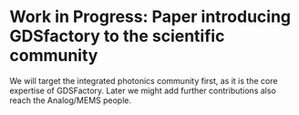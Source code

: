 # Work in Progress: Paper introducing GDSfactory to the scientific community

We will target the integrated photonics community first, as it is the core expertise of GDSFactory. Later we might add further contributions also reach the Analog/MEMS people.